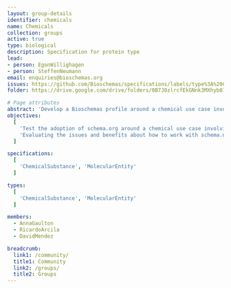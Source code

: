 ```yaml
---
layout: group-details
identifier: chemicals
name: Chemicals
collection: groups
active: true
type: biological
description: Specification for protein type
lead: 
- person: EgonWillighagen
- person: SteffenNeumann
email: enquiries@bioschemas.org
issues: https://github.com/Bioschemas/specifications/labels/type%3A%20Chemistry
folder: https://drive.google.com/drive/folders/0B7J0zlrcfEkGNnk3MXhyb01mTEk

# Page attributes
abstract: 'Develop a Bioschemas profile around a chemical use case involving resources such as ChEMBL'
objectives:
  [
    'Test the adoption of schema.org around a chemical use case involving chemical resources such as ChEMBL.',
    'Evaluating the issues and benefits about how to work with schema.org and Bioschemas.'
  ]

specifications:
  [
    'ChemicalSubstance', 'MolecularEntity'
  ]

types:
  [
    'ChemicalSubstance', 'MolecularEntity'
  ]

members:
  - AnnaGaulton
  - RicardoArcila
  - DavidMendez

breadcrumb:
  link1: /community/
  title1: Community
  link2: /groups/
  title2: Groups
---
```

